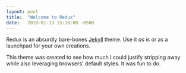 ```yaml
---
layout: post
title:  "Welcome to Redux"
date:   2018-01-13 15:16:00 -0500
---
```


Redux is an absurdly bare-bones [Jekyll][jekyll] theme. Use it *as is* or as a launchpad for your own creations.

This theme was created to see how much I could justify stripping away while also leveraging browsers' default styles. It was fun to do.

[jekyll]: https://jekyllrb.com/